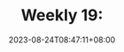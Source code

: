 ---
title: "Weekly 19:"
date: 2023-08-24T08:47:11+08:00
lastmod: 2023-08-24T08:47:11+08:00
draft: false
tags: []
category: [Weekly]
summary: 
---